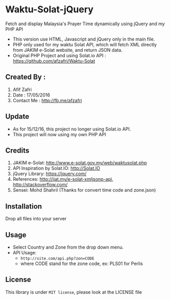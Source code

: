 # Waktu-Solat-jQuery
Fetch and display Malaysia's Prayer Time dynamically using jQuery and my PHP API
- This version use HTML, Javascript and jQuery only in the main file.
- PHP only used for my waktu Solat API, which will fetch XML directly from JAKIM e-Solat website, and return JSON data.
- Original PHP Project and using Solat.io API : https://github.com/afzafri/Waktu-Solat

## Created By : 
1. Afif Zafri 
3. Date : 17/05/2016
4. Contact Me : http://fb.me/afzafri

## Update
- As for 15/12/16, this project no longer using Solat.io API.
- This project will now using my own PHP API

## Credits

1. JAKIM e-Solat: http://www.e-solat.gov.my/web/waktusolat.php
2. API Inspiration by Solat.IO: http://Solat.IO
3. jQuery Library: https://jquery.com/
4. References:  http://ijat.my/e-solat-xmljsonp-api, http://stackoverflow.com/
5. Sensei: Mohd Shahril (Thanks for convert time code and zone.json)

## Installation

Drop all files into your server  

## Usage

- Select Country and Zone from the drop down menu.
- API Usage:
  - ```http://site.com/api.php?zon=CODE```
  - where CODE stand for the zone code, ex: PLS01 for Perlis

## License

This library is under ```MIT license```, please look at the LICENSE file
